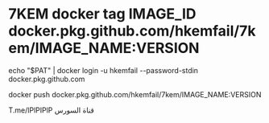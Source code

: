 # 7KEM docker tag IMAGE_ID docker.pkg.github.com/hkemfail/7kem/IMAGE_NAME:VERSION

echo "$PAT" | docker login -u hkemfail --password-stdin docker.pkg.github.com


docker push docker.pkg.github.com/hkemfail/7kem/IMAGE_NAME:VERSION


T.me/lPlPIPlP قناة السورس
